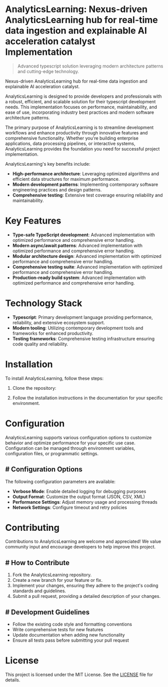 <!-- fallback_AnalyticsLearning_20250805062754_64733 -->

# AnalyticsLearning: Nexus-driven AnalyticsLearning hub for real-time data ingestion and explainable AI acceleration catalyst Implementation
> Advanced typescript solution leveraging modern architecture patterns and cutting-edge technology.

Nexus-driven AnalyticsLearning hub for real-time data ingestion and explainable AI acceleration catalyst.

AnalyticsLearning is designed to provide developers and professionals with a robust, efficient, and scalable solution for their typescript development needs. This implementation focuses on performance, maintainability, and ease of use, incorporating industry best practices and modern software architecture patterns.

The primary purpose of AnalyticsLearning is to streamline development workflows and enhance productivity through innovative features and comprehensive functionality. Whether you're building enterprise applications, data processing pipelines, or interactive systems, AnalyticsLearning provides the foundation you need for successful project implementation.

AnalyticsLearning's key benefits include:

* **High-performance architecture**: Leveraging optimized algorithms and efficient data structures for maximum performance.
* **Modern development patterns**: Implementing contemporary software engineering practices and design patterns.
* **Comprehensive testing**: Extensive test coverage ensuring reliability and maintainability.

# Key Features

* **Type-safe TypeScript development**: Advanced implementation with optimized performance and comprehensive error handling.
* **Modern async/await patterns**: Advanced implementation with optimized performance and comprehensive error handling.
* **Modular architecture design**: Advanced implementation with optimized performance and comprehensive error handling.
* **Comprehensive testing suite**: Advanced implementation with optimized performance and comprehensive error handling.
* **Production-ready build system**: Advanced implementation with optimized performance and comprehensive error handling.

# Technology Stack

* **Typescript**: Primary development language providing performance, reliability, and extensive ecosystem support.
* **Modern tooling**: Utilizing contemporary development tools and frameworks for enhanced productivity.
* **Testing frameworks**: Comprehensive testing infrastructure ensuring code quality and reliability.

# Installation

To install AnalyticsLearning, follow these steps:

1. Clone the repository:


2. Follow the installation instructions in the documentation for your specific environment.

# Configuration

AnalyticsLearning supports various configuration options to customize behavior and optimize performance for your specific use case. Configuration can be managed through environment variables, configuration files, or programmatic settings.

## # Configuration Options

The following configuration parameters are available:

* **Verbose Mode**: Enable detailed logging for debugging purposes
* **Output Format**: Customize the output format (JSON, CSV, XML)
* **Performance Settings**: Adjust memory usage and processing threads
* **Network Settings**: Configure timeout and retry policies

# Contributing

Contributions to AnalyticsLearning are welcome and appreciated! We value community input and encourage developers to help improve this project.

## # How to Contribute

1. Fork the AnalyticsLearning repository.
2. Create a new branch for your feature or fix.
3. Implement your changes, ensuring they adhere to the project's coding standards and guidelines.
4. Submit a pull request, providing a detailed description of your changes.

## # Development Guidelines

* Follow the existing code style and formatting conventions
* Write comprehensive tests for new features
* Update documentation when adding new functionality
* Ensure all tests pass before submitting your pull request

# License

This project is licensed under the MIT License. See the [LICENSE](https://github.com/coralnws/AnalyticsLearning/blob/main/LICENSE) file for details.
